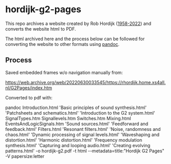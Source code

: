 # hordijk-g2-pages

This repo archives a website created by Rob Hordijk ([1958-2022](https://musictech.com/news/industry/rob-hordijk-dutch-creator-of-the-benjolin-blippoo-box-dies-aged-64-synth-modular/)) and converts the website html to PDF.

The html archived here and the process below can be followed for converting the website to other formats using [pandoc](https://pandoc.org/).


## Process

Saved embedded frames w/o navigation manually from:

https://web.archive.org/web/20220630033545/https://rhordijk.home.xs4all.nl/G2Pages/index.htm

Converted to pdf with:

pandoc Introduction.html 'Basic principles of sound synthesis.html' 'Patchsheets and schematics.html' 'Introduction to the G2 system.html'  SignalTypes.htm  Signallevels.htm  Switches.htm  Mixing.html  EventsAndLogicSignals.htm 'Sound sources.html' 'Feedforward and feedback.html'  Filters.html 'Resonant filters.html' 'Noise, randomness and chaos.html' 'Dynamic processing of signal levels.html' 'Waveshaping and distortion.html' 'Harmonic distortion.html' 'Frequency modulation synthesis.html' 'Capturing and looping audio.html' 'Creating evolving patterns.html' -o hordijk-g2.pdf -t html --metadata=title:"Hordijk G2 Pages" -V papersize:letter
